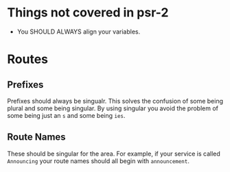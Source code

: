 # Things not covered in psr-2

- You SHOULD ALWAYS align your variables.

# Routes

## Prefixes

Prefixes should always be singualr.  This solves the confusion of some being plural and some being singular.  By using singular 
you avoid the problem of some being just an `s` and some being `ies`.

## Route Names
These should be singular for the area.  For example, if your service is called `Announcing` your route names should all begin 
with `announcement`.
